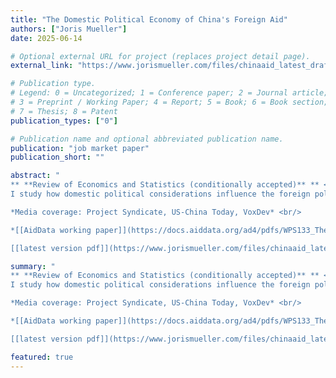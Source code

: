 ```yaml
--- 
title: "The Domestic Political Economy of China's Foreign Aid"
authors: ["Joris Mueller"]
date: 2025-06-14

# Optional external URL for project (replaces project detail page).
external_link: "https://www.jorismueller.com/files/chinaaid_latest_draft.pdf"

# Publication type.
# Legend: 0 = Uncategorized; 1 = Conference paper; 2 = Journal article;
# 3 = Preprint / Working Paper; 4 = Report; 5 = Book; 6 = Book section;
# 7 = Thesis; 8 = Patent
publication_types: ["0"]

# Publication name and optional abbreviated publication name.
publication: "job market paper"
publication_short: ""

abstract: "
** **Review of Economics and Statistics (conditionally accepted)** ** <br/>
I study how domestic political considerations influence the foreign policy choices of autocratic regimes, by analyzing China’s foreign aid. First, using contractor-level data, I document how the regime uses foreign aid projects to help maintain domestic stability: aid projects are awarded to state-owned firms in Chinese prefectures hit by social unrest, increasing employment and future political stability. Second, I find that this strategy to manage domestic unrest affects the global allocation of Chinese aid, since state-owned firms pursue projects in countries where they have prior connections. <br/>

*Media coverage: Project Syndicate, US-China Today, VoxDev* <br/>

*[[AidData working paper]](https://docs.aiddata.org/ad4/pdfs/WPS133_The_Domestic_Political_Economy_of_Chinas_Foreign_Aid.pdf)* <br/>

[[latest version pdf]](https://www.jorismueller.com/files/chinaaid_latest_draft.pdf/)"

summary: "
** **Review of Economics and Statistics (conditionally accepted)** ** <br/>
I study how domestic political considerations influence the foreign policy choices of autocratic regimes, by analyzing China’s foreign aid. First, using contractor-level data, I document how the regime uses foreign aid projects to help maintain domestic stability: aid projects are awarded to state-owned firms in Chinese prefectures hit by social unrest, increasing employment and future political stability. Second, I find that this strategy to manage domestic unrest affects the global allocation of Chinese aid, since state-owned firms pursue projects in countries where they have prior connections. <br/>

*Media coverage: Project Syndicate, US-China Today, VoxDev* <br/>

*[[AidData working paper]](https://docs.aiddata.org/ad4/pdfs/WPS133_The_Domestic_Political_Economy_of_Chinas_Foreign_Aid.pdf)* <br/>

[[latest version pdf]](https://www.jorismueller.com/files/chinaaid_latest_draft.pdf/)"

featured: true
---
```


